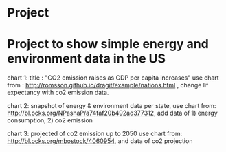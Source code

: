 # Project

# Project to show simple energy and environment data in the US

chart 1: title : "CO2 emission raises as GDP per capita increases"
use chart from : http://romsson.github.io/dragit/example/nations.html , change lif expectancy with co2 emission data.

chart 2: snapshot of energy & environment data per state,
use chart from: http://bl.ocks.org/NPashaP/a74faf20b492ad377312, add data of 1) energy consumption, 2) co2 emission

chart 3: projected of co2 emission up to 2050
use chart from: http://bl.ocks.org/mbostock/4060954, and data of co2 projection

